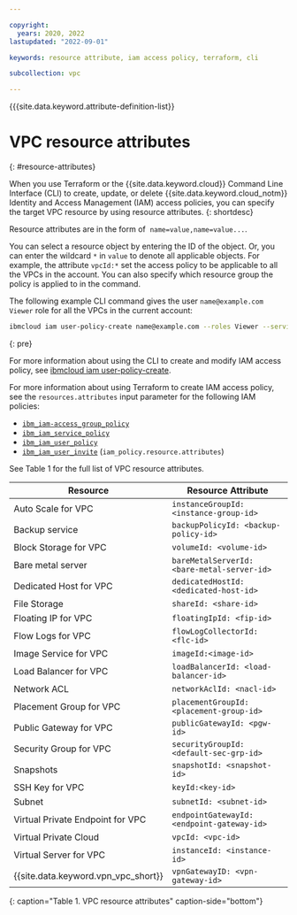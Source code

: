 ```yaml
---

copyright:
  years: 2020, 2022
lastupdated: "2022-09-01"

keywords: resource attribute, iam access policy, terraform, cli

subcollection: vpc

---
```


{{{site.data.keyword.attribute-definition-list}}

# VPC resource attributes
{: #resource-attributes}

When you use Terraform or the {{site.data.keyword.cloud}} Command Line Interface (CLI) to create, update, or delete {{site.data.keyword.cloud_notm}} Identity and Access Management (IAM) access policies, you can specify the target VPC resource by using resource attributes.
{: shortdesc}

Resource attributes are in the form of  `name=value,name=value...`.

You can select a resource object by entering the ID of the object. Or, you can enter the wildcard `*` in `value` to denote all applicable objects. For example, the attribute `vpcId:*` set the access policy to be applicable to all the VPCs in the account. You can also specify which resource group the policy is applied to in the command.

The following example CLI command gives the user `name@example.com` `Viewer` role for all the VPCs in the current account:

```sh
ibmcloud iam user-policy-create name@example.com --roles Viewer --service-name is --attributes "vpcId=*"
```
{: pre}

For more information about using the CLI to create and modify IAM access policy, see [ibmcloud iam user-policy-create](/docs/account?topic=cli-ibmcloud_commands_iam#ibmcloud_iam_user_policy_create).

For more information about using Terraform to create IAM access policy, see the `resources.attributes` input parameter for the following IAM policies:

* [`ibm_iam-access_group_policy`](/docs/ibm-cloud-provider-for-terraform?topic=ibm-cloud-provider-for-terraform-iam-resources#iam-access-group-policy)
* [`ibm_iam_service_policy`](/docs/ibm-cloud-provider-for-terraform?topic=ibm-cloud-provider-for-terraform-iam-resources#iam-service-policy)
* [`ibm_iam_user_policy`](/docs/ibm-cloud-provider-for-terraform?topic=ibm-cloud-provider-for-terraform-iam-resources#iam-user-policy)
* [`ibm_iam_user_invite`](/docs/ibm-cloud-provider-for-terraform?topic=ibm-cloud-provider-for-terraform-iam-resources#iam-user-invite) (`iam_policy.resource.attributes`)

See Table 1 for the full list of VPC resource attributes.


|   Resource     | Resource Attribute |
| ------- | ------ |
| Auto Scale for VPC | `instanceGroupId:<instance-group-id>` |
| Backup service | `backupPolicyId: <backup-policy-id>`|
| Block Storage for VPC | `volumeId: <volume-id>` |
| Bare metal server | `bareMetalServerId: <bare-metal-server-id>` |
| Dedicated Host for VPC | `dedicatedHostId:<dedicated-host-id>` <!--(staging)--> |
| File Storage | `shareId: <share-id>` | 
| Floating IP for VPC | `floatingIpId: <fip-id>` |
| Flow Logs for VPC | `flowLogCollectorId: <flc-id>` |
| Image Service for VPC | `imageId:<image-id>` |
| Load Balancer for VPC | `loadBalancerId: <load-balancer-id>` |
| Network ACL | `networkAclId: <nacl-id>` |
| Placement Group for VPC | `placementGroupId: <placement-group-id>` |
| Public Gateway for VPC | `publicGatewayId: <pgw-id>` |
| Security Group for VPC | `securityGroupId: <default-sec-grp-id>` |
| Snapshots | `snapshotId: <snapshot-id>`|
| SSH Key for VPC | `keyId:<key-id>` |
| Subnet | `subnetId: <subnet-id>` |
| Virtual Private Endpoint for VPC | `endpointGatewayId:<endpoint-gateway-id>`<!--(staging)--> |
| Virtual Private Cloud |  `vpcId: <vpc-id>`  |   
| Virtual Server for VPC | `instanceId: <instance-id>` |   
| {{site.data.keyword.vpn_vpc_short}} | `vpnGatewayID: <vpn-gateway-id>` |
{: caption="Table 1. VPC resource attributes" caption-side="bottom"}

